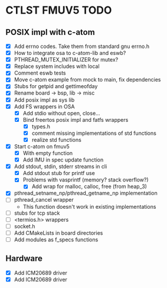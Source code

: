 # CTLST FMUV5 TODO
## POSIX impl with c-atom
- [x] Add errno codes. Take them from standard gnu errno.h
- [x] How to integrate osa to c-atom-lib and eswb?
- [x] PTHREAD_MUTEX_INITIALIZER for mutex?
- [x] Replace system includes with local
- [x] Comment eswb tests
- [x] Move c-atom example from mock to main, fix dependencies
- [x] Stubs for getpid and gettimeofday
- [x] Rename board -> bsp, lib -> misc
- [x] Add posix impl as sys lib
- [x] Add FS wrappers in OSA
  - [x] Add stdio without open, close...
  - [x] Bind freertos posix impl and fatfs wrappers
      - [x] types.h
      - [x] comment missing implementations of std functions
      - [x] realize std functions
- [x] Start c-atom on fmuv5
  - [x] With empty function
  - [x] Add IMU in spec update function
- [x] Add stdout, stdin, stderr streams in cli
  - [x] Add stdout stub for printf use
  - [x] Problems with vasprintf (memory? stack overflow?)
      - [x] Add wrap for malloc, calloc, free (from heap_3)
- [x] pthread_setname_np/pthread_getname_np implementation
- [ ] pthread_cancel wrapper
  - This function doesn't work in existing implementations
- [ ] stubs for tcp stack
- [ ] <termios.h> wrappers
- [ ] socket.h
- [ ] Add CMakeLists in board directories
- [ ] Add modules as f_specs functions

## Hardware
- [x] Add ICM20689 driver
- [x] Add ICM20689 driver
